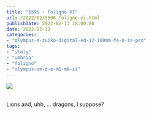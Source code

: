 ```yaml
---
title: "5596 - Foligno VI"
url: /2022/02/5596-foligno-vi.html
publishDate: 2022-02-13 18:00:00
date: 2022-02-13
categories:
- "olympus-m-zuiko-digital-ed-12-100mm-f4-0-is-pro"
tags:
- "italy"
- "umbria"
- "foligno"
- "olympus-om-d-e-m1-mk-ii"
---
```

<div class="container">
<div class="center"><a target="_blank" href="https://d25zfm9zpd7gm5.cloudfront.net/1200x1200/2019/20190903_154127_lr.jpg"><img class="webfeedsFeaturedVisual" src="https://d25zfm9zpd7gm5.cloudfront.net/0600x0600/2019/20190903_154127_lr.jpg" /></a></div>
</div>
<br />

Lions and, uhh, ... dragons, I suppose?

